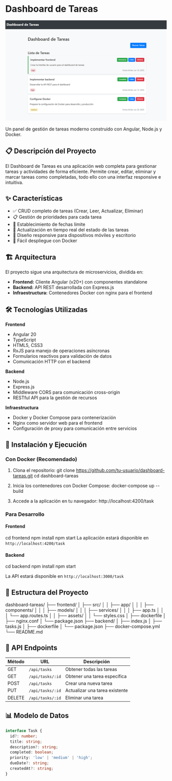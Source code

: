 # Dashboard de Tareas

![Vista del dashboard](frontend/src/assets/dashboard-ejemplo.png)

Un panel de gestión de tareas moderno construido con Angular, Node.js y Docker.

## 📋 Descripción del Proyecto

El Dashboard de Tareas es una aplicación web completa para gestionar tareas y actividades de forma eficiente. Permite crear, editar, eliminar y marcar tareas como completadas, todo ello con una interfaz responsive e intuitiva.

## ✨ Características

- ✅ CRUD completo de tareas (Crear, Leer, Actualizar, Eliminar)
- 📋 Gestión de prioridades para cada tarea
- 📅 Establecimiento de fechas límite
- 🔄 Actualización en tiempo real del estado de las tareas
- 📱 Diseño responsive para dispositivos móviles y escritorio
- 🔧 Fácil despliegue con Docker

## 🏗️ Arquitectura

El proyecto sigue una arquitectura de microservicios, dividida en:

- **Frontend:** Cliente Angular (v20+) con componentes standalone
- **Backend:** API REST desarrollada con Express.js
- **Infraestructura:** Contenedores Docker con nginx para el frontend

## 🛠️ Tecnologías Utilizadas

**Frontend**
- Angular 20
- TypeScript
- HTML5, CSS3
- RxJS para manejo de operaciones asíncronas
- Formularios reactivos para validación de datos
- Comunicación HTTP con el backend

**Backend**
- Node.js
- Express.js
- Middleware CORS para comunicación cross-origin
- RESTful API para la gestión de recursos

**Infraestructura**
- Docker y Docker Compose para contenerización
- Nginx como servidor web para el frontend
- Configuración de proxy para comunicación entre servicios

## 🚀 Instalación y Ejecución

### Con Docker (Recomendado)

1. Clona el repositorio:
git clone https://github.com/tu-usuario/dashboard-tareas.git cd dashboard-tareas

2. Inicia los contenedores con Docker Compose:
docker-compose up --build

3. Accede a la aplicación en tu navegador:
http://localhost:4200/task

### Para Desarrollo

#### Frontend
cd frontend npm install npm start
La aplicación estará disponible en `http://localhost:4200/task`

#### Backend
cd backend npm install npm start

La API estará disponible en `http://localhost:3000/task`

## 📂 Estructura del Proyecto
dashboard-tareas/
├── frontend/
│   ├── src/
│   │   ├── app/
│   │   │   ├── components/
│   │   │   ├── models/
│   │   │   ├── services/
│   │   │   ├── app.ts
│   │   │   └── app.routes.ts
│   │   ├── assets/
│   │   └── styles.css
│   ├── dockerfile
│   ├── nginx.conf
│   └── package.json
├── backend/
│   ├── index.js
│   ├── tasks.js
│   ├── dockerfile
│   └── package.json
├── docker-compose.yml
└── README.md

## 🔌 API Endpoints

| Método | URL              | Descripción                    |
|--------|------------------|--------------------------------|
| GET    | `/api/tasks`     | Obtener todas las tareas       |
| GET    | `/api/tasks/:id` | Obtener una tarea específica   |
| POST   | `/api/tasks`     | Crear una nueva tarea          |
| PUT    | `/api/tasks/:id` | Actualizar una tarea existente |
| DELETE | `/api/tasks/:id` | Eliminar una tarea             |

## 📊 Modelo de Datos

```typescript
interface Task {
  id?: number;
  title: string;
  description?: string;
  completed: boolean;
  priority: 'low' | 'medium' | 'high';
  dueDate?: string;
  createdAt?: string;
}

